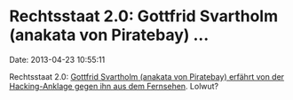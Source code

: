 Rechtsstaat 2.0: Gottfrid Svartholm (anakata von Piratebay) \...
================================================================

Date: 2013-04-23 10:55:11

Rechtsstaat 2.0: [Gottfrid Svartholm (anakata von Piratebay) erfährt von
der Hacking-Anklage gegen ihn aus dem
Fernsehen](https://torrentfreak.com/the-pirate-bays-gottfrid-learns-of-hacking-charges-via-tv-news-130422/).
Lolwut?
